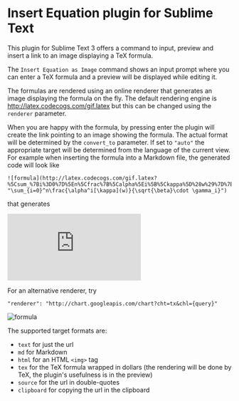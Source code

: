 # Insert Equation plugin for Sublime Text

This plugin for Sublime Text 3 offers a command to input, preview and insert a link to an image displaying a TeX formula.

The `Insert Equation as Image` command shows an input prompt where you can enter a TeX formula and a preview will be displayed while editing it.

The formulas are rendered using an online renderer that generates an image displaying the formula on the fly.
The default rendering engine is <http://latex.codecogs.com/gif.latex> but this can be changed using the `renderer` parameter.

When you are happy with the formula, by pressing enter the plugin will create the link pointing to an image showing the formula.
The actual format will be determined by the `convert_to` parameter.
If set to `"auto"` the appropriate target will be determined from the language of the current view. For example when inserting the formula into a Markdown file, the generated code will look like

    ![formula](http://latex.codecogs.com/gif.latex?%5Csum_%7Bi%3D0%7D%5En%5Cfrac%7B%5Calpha%5Ei%5B%5Ckappa%5D%28w%29%7D%7B%5Csqrt%7B%5Cbeta%7D%5Ccdot%20%5Cgamma_i%7D "\sum_{i=0}^n\frac{\alpha^i[\kappa](w)}{\sqrt{\beta}\cdot \gamma_i}")

that generates

![formula](http://latex.codecogs.com/gif.latex?%5Csum_%7Bi%3D0%7D%5En%5Cfrac%7B%5Calpha%5Ei%5B%5Ckappa%5D%28w%29%7D%7B%5Csqrt%7B%5Cbeta%7D%5Ccdot%20%5Cgamma_i%7D "\sum_{i=0}^n\frac{\alpha^i[\kappa](w)}{\sqrt{\beta}\cdot \gamma_i}")

For an alternative renderer, try
    
    "renderer": "http://chart.googleapis.com/chart?cht=tx&chl={query}"

![formula](http://chart.googleapis.com/chart?cht=tx&chl=%5Cdisplaystyle%5Csum_%7Bi%3D0%7D%5En%5Cfrac%7B%5Calpha%5Ei%5B%5Ckappa%5D%28w%29%7D%7B%5Csqrt%7B%5Cbeta%7D%5Ccdot%20%5Cgamma_i%7D "\\displaystyle\\sum\_{i=0}^n\\frac{\\alpha^i[\\kappa](w)}{\\sqrt{\\beta}\\cdot \\gamma\_i}")

The supported target formats are:

* `text` for just the url
* `md` for Markdown
* `html` for an HTML `<img>` tag
* `tex` for the TeX formula wrapped in dollars (the rendering will be done by TeX, the plugin's usefulness is in the preview)
* `source` for the url in double-quotes
* `clipboard` for copying the url in the clipboard

